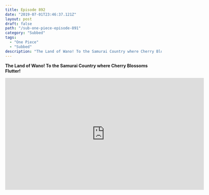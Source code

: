 ```yaml
---
title: Episode 892
date: "2019-07-01T23:46:37.121Z"
layout: post
draft: false
path: "/sub-one-piece-episode-891"
category: "Subbed"
tags:
  - "One Piece"
  - "Subbed"
description: "The Land of Wano! To the Samurai Country where Cherry Blossoms Flutter!"
---
```

**The Land of Wano! To the Samurai Country where Cherry Blossoms Flutter!**

<iframe width="640" height="360" src="https://www.rapidvideo.com/e/G4KA8D61H5" frameborder="0" marginwidth=0 marginheight=0 scrolling=no allowfullscreen></iframe>